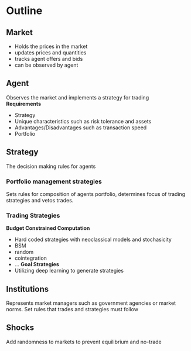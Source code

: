 # Outline

## Market

- Holds the prices in the market
- updates prices and quantities
- tracks agent offers and bids
- can be observed by agent

## Agent

Observes the market and implements a strategy for trading\
**Requirements**
- Strategy
- Unique characteristics such as risk tolerance and assets
- Advantages/Disadvantages such as transaction speed
- Portfolio


## Strategy

The decision making rules for agents

### Portfolio management strategies

Sets rules for composition of agents portfolio, determines focus of trading strategies and vetos trades.

### Trading Strategies

**Budget Constrained Computation**
- Hard coded strategies with neoclassical models and stochasicity
- BSM
- random
- cointegration
- ...
**Goal Strategies**
- Utilizing deep learning to generate strategies

## Institutions

Represents market managers such as government agencies or market norms.
Set rules that trades and strategies must follow


## Shocks

Add randomness to markets to prevent equilibrium and no-trade
